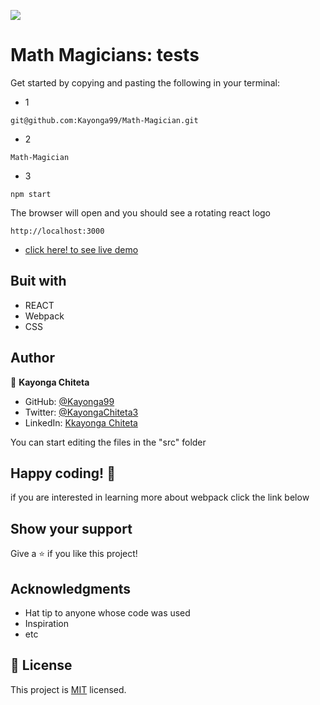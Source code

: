 ![](https://img.shields.io/badge/Microverse-blueviolet)

# Math Magicians: tests
Get started by copying and pasting the following in your terminal:

- 1

```
git@github.com:Kayonga99/Math-Magician.git
```

- 2

```
Math-Magician
```

- 3

```
npm start
```

The browser will open and you should see a rotating react logo

```
http://localhost:3000
```

- [click here! to see live demo]()

## Buit with

- REACT
- Webpack
- CSS



## Author 

👤 **Kayonga Chiteta**

- GitHub: [@Kayonga99](https://github.com/Kayonga99)
- Twitter: [@KayongaChiteta3](https://twitter.com/KayongaChiteta3)
- LinkedIn: [Kkayonga Chiteta](https://www.linkedin.com/in/kayongac/)


You can start editing the files in the "src" folder

## Happy coding! 🌈

if you are interested in learning more about webpack click the link below

## Show your support

Give a ⭐️ if you like this project!

## Acknowledgments

- Hat tip to anyone whose code was used
- Inspiration
- etc

## 📝 License

This project is [MIT](./MIT.md) licensed.